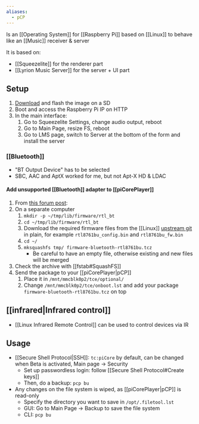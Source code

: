 ```yaml
---
aliases:
  - pCP
---
```

Is an [[Operating System]] for [[Raspberry Pi]] based on [[Linux]] to behave like an [[Music]] receiver & server

It is based on:
- [[Squeezelite]] for the renderer part
- [[Lyrion Music Server]] for the server + UI part
## Setup
1. [Download](https://docs.picoreplayer.org/downloads/) and flash the image on a SD
2. Boot and access the Raspberry Pi IP on HTTP
3. In the main interface:
	1. Go to Squeezelite Settings, change audio output, reboot
	2. Go to Main Page, resize FS, reboot
	3. Go to LMS page, switch to Server at the bottom of the form and install the server
### [[Bluetooth]]
- "BT Output Device" has to be selected
- SBC, AAC and AptX worked for me, but not Apt-X HD & LDAC
#### Add unsupported [[Bluetooth]] adapter to [[piCorePlayer]]
1. From [this forum post](https://forums.slimdevices.com/forum/user-forums/linux-unix/111586-picoreplayer-8-0-0-bluetooth-discussion?p=1633747#post1633747):
1. On a separate computer
	1. `mkdir -p ~/tmp/lib/firmware/rtl_bt​`
	2. `cd ~/tmp/lib/firmware/rtl_bt​`
	3. Download the required firmware files from the [[Linux]] [upstream git](https://git.kernel.org/pub/scm/linux/kernel/git/firmware/linux-firmware.git/tree/rtl_bt) in plain, for example `rtl8761bu_config.bin` and `rtl8761bu_fw.bin` 
	4. `cd ~/`
	5. `mksquashfs tmp/ firmware-bluetooth-rtl8761bu.tcz`
		- Be careful to have an empty file, otherwise existing and new files will be merged
2. Check the archive with [[fstab#SquashFS]]
3. Send the package to your [[piCorePlayer|pCP]]
	1. Place it in `/mnt/mmcblk0p2/tce/optional/`
	2. Change `/mnt/mmcblk0p2/tce/onboot.lst` and add your package `firmware-bluetooth-rtl8761bu.tcz` on top
##  [[infrared|Infrared control]]
- [[Linux Infrared Remote Control]] can be used to control devices via IR
## Usage
- [[Secure Shell Protocol|SSH]]: `tc:piCore` by default, can be changed when Beta is activated, Main page → Security
	- Set up passwordless login: follow [[Secure Shell Protocol#Create keys]]
	- Then, do a backup: `pcp bu`
- Any changes on the file system is wiped, as [[piCorePlayer|pCP]] is read-only
	- Specify the directory you want to save in `/opt/.filetool.lst`
	- GUI: Go to Main Page → Backup to save the file system
	- CLI: `pcp bu`